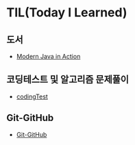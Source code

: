 # TIL(Today I Learned)

## 도서
- [Modern Java in Action](https://github.com/banjjoknim/TIL/blob/master/Modern-Java-In-Action/Modern%20Java%20in%20Action.md)

## 코딩테스트 및 알고리즘 문제풀이
- [codingTest](https://github.com/banjjoknim/codingTest)

## Git-GitHub
- [Git-GitHub](https://github.com/banjjoknim/RectureForGit/blob/master/README.md)
